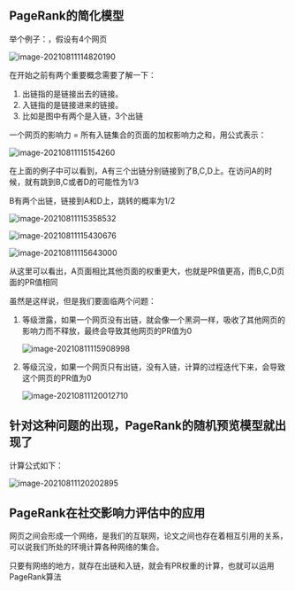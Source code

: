 ## PageRank的简化模型

举个例子：，假设有4个网页

![image-20210811114820190](https://gitee.com/mqsnq30/gitee-table/raw/master/img/20210811114820.png)

在开始之前有两个重要概念需要了解一下：

1. 出链指的是链接出去的链接。
2. 入链指的是链接进来的链接。
3. 比如是图中有两个是入链，3个出链

一个网页的影响力 = 所有入链集合的页面的加权影响力之和，用公式表示：

![image-20210811115154260](https://gitee.com/mqsnq30/gitee-table/raw/master/img/20210811115154.png)

在上面的例子中可以看到，A有三个出链分别链接到了B,C,D上。在访问A的时候，就有跳到B,C或者D的可能性为1/3

B有两个出链，链接到A和D上，跳转的概率为1/2

![image-20210811115358532](https://gitee.com/mqsnq30/gitee-table/raw/master/img/20210811115358.png)

![image-20210811115430676](https://gitee.com/mqsnq30/gitee-table/raw/master/img/20210811115430.png)

![image-20210811115643000](https://gitee.com/mqsnq30/gitee-table/raw/master/img/20210811115643.png)

从这里可以看出，A页面相比其他页面的权重更大，也就是PR值更高，而B,C,D页面的PR值相同

虽然是这样说，但是我们要面临两个问题：

1. 等级泄露，如果一个网页没有出链，就会像一个黑洞一样，吸收了其他网页的影响力而不释放，最终会导致其他网页的PR值为0

   ![image-20210811115908998](https://gitee.com/mqsnq30/gitee-table/raw/master/img/20210811115909.png)

2. 等级沉没，如果一个网页只有出链，没有入链，计算的过程迭代下来，会导致这个网页的PR值为0

   ![image-20210811120012710](https://gitee.com/mqsnq30/gitee-table/raw/master/img/20210811120012.png)

## 针对这种问题的出现，PageRank的随机预览模型就出现了

计算公式如下：

![image-20210811120202895](https://gitee.com/mqsnq30/gitee-table/raw/master/img/20210811120202.png)

## PageRank在社交影响力评估中的应用

网页之间会形成一个网络，是我们的互联网，论文之间也存在着相互引用的关系，可以说我们所处的环境计算各种网络的集合。

只要有网络的地方，就存在出链和入链，就会有PR权重的计算，也就可以运用PageRank算法